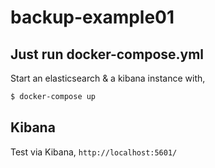 # backup-example01

## Just run docker-compose.yml

Start an elasticsearch & a kibana instance with,

``` bash
$ docker-compose up
```

## Kibana 

Test via Kibana, `http://localhost:5601/`
